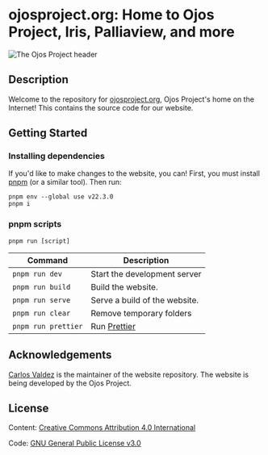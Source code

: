 # ojosproject.org: Home to Ojos Project, Iris, Palliaview, and more

![The Ojos Project header](https://ojosproject.org/images/header.png)

## Description

Welcome to the repository for [ojosproject.org](https://ojosproject.org), Ojos
Project's home on the Internet! This contains the source code for our website.

## Getting Started

### Installing dependencies

If you'd like to make changes to the website, you can! First, you must install
[pnpm](https://pnpm.io/) (or a similar tool). Then run:

```shell
pnpm env --global use v22.3.0
pnpm i
```

### pnpm scripts

`pnpm run [script]`

| Command             | Description                          |
| ------------------- | ------------------------------------ |
| `pnpm run dev`      | Start the development server         |
| `pnpm run build`    | Build the website.                   |
| `pnpm run serve`    | Serve a build of the website.        |
| `pnpm run clear`    | Remove temporary folders             |
| `pnpm run prettier` | Run [Prettier](https://prettier.io/) |

## Acknowledgements

[Carlos Valdez](https://github.com/calejvaldez/) is the maintainer of the
website repository. The website is being developed by the Ojos Project.

## License

Content: [Creative Commons Attribution 4.0 International](https://choosealicense.com/licenses/cc-by-4.0/)

Code: [GNU General Public License v3.0](https://choosealicense.com/licenses/gpl-3.0/)
